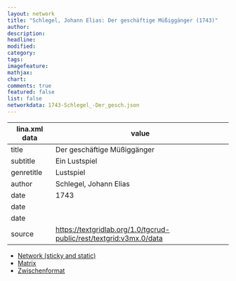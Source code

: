 ```yaml
---
layout: network
title: "Schlegel, Johann Elias: Der geschäftige Müßiggänger (1743)"
author:
description:
headline:
modified:
category:
tags:
imagefeature: 
mathjax: 
chart: 
comments: true
featured: false
list: false
networkdata: 1743-Schlegel_-Der_gesch.json
---
```

lina.xml data  | value
------------- | -------------
title|Der geschäftige Müßiggänger
subtitle|Ein Lustspiel
genretitle|Lustspiel
author|Schlegel, Johann Elias
date|1743
date|
date|
source|https://textgridlab.org/1.0/tgcrud-public/rest/textgrid:v3mx.0/data


* [Network (sticky and static)](/network397)
* [Matrix](/matrix397)
* [Zwischenformat](/lina397 )
